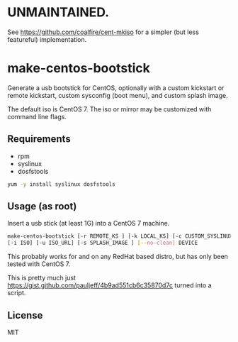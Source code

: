 # UNMAINTAINED.

See https://github.com/coalfire/cent-mkiso for a simpler (but less featureful) implementation.

# make-centos-bootstick

Generate a usb bootstick for CentOS,
optionally with a
custom kickstart or remote kickstart,
custom sysconfig (boot menu),
and custom splash image.

The default iso is CentOS 7.
The iso or mirror may be customized with command line flags.

## Requirements

 * rpm
 * syslinux
 * dosfstools

```sh
yum -y install syslinux dosfstools
```

## Usage (as root)

Insert a usb stick (at least 1G) into a CentOS 7 machine.

```sh
make-centos-bootstick [-r REMOTE_KS ] [-k LOCAL_KS] [-c CUSTOM_SYSLINUX] \
[-i ISO] [-u ISO_URL] [-s SPLASH_IMAGE ] [--no-clean] DEVICE
```

This probably works for and on any RedHat based distro,
but has only been tested with CentOS 7.

This is pretty much just https://gist.github.com/pauljeff/4b9ad551cb6c35870d7c
turned into a script.

## License
MIT

